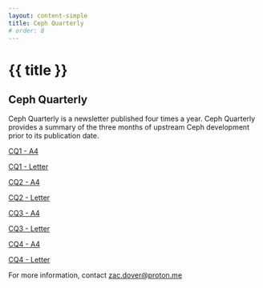 ```yaml
---
layout: content-simple
title: Ceph Quarterly
# order: 8
---
```


# {{ title }}

## Ceph Quarterly

Ceph Quarterly is a newsletter published four times a year. Ceph Quarterly
provides a summary of the three months of upstream Ceph development prior to
its publication date.

[CQ1 - A4](./Ceph_Quarterly_001_A4.pdf)

[CQ1 - Letter](./Ceph_Quarterly_001_Letter.pdf)

[CQ2 - A4](./Ceph_Quarterly_002_A4.pdf)

[CQ2 - Letter](./Ceph_Quarterly_002_Letter.pdf)

[CQ3 - A4](./Ceph_Quarterly_003_A4.pdf)

[CQ3 - Letter](./Ceph_Quarterly_003_Letter.pdf)

[CQ4 - A4](./Ceph_Quarterly_004_A4.pdf)

[CQ4 - Letter](./Ceph_Quarterly_004_Letter.pdf)

For more information, contact <zac.dover@proton.me>
